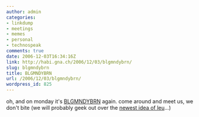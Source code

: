 ```yaml
---
author: admin
categories:
- linkdump
- meetings
- memes
- personal
- technospeak
comments: true
date: 2006-12-03T16:34:16Z
link: http://habi.gna.ch/2006/12/03/blgmndybrn/
slug: blgmndybrn
title: BLGMNDYBRN
url: /2006/12/03/blgmndybrn/
wordpress_id: 825
---
```


oh, and on monday it's [BLGMNDYBRN](http://upcoming.org/event/104397/) again. come around and meet us, we don't bite (we will probably geek out over the [newest idea of leu](http://www.leumund.ch/v3/comments/weltpremiere-am-blgmndybrn/)...)

